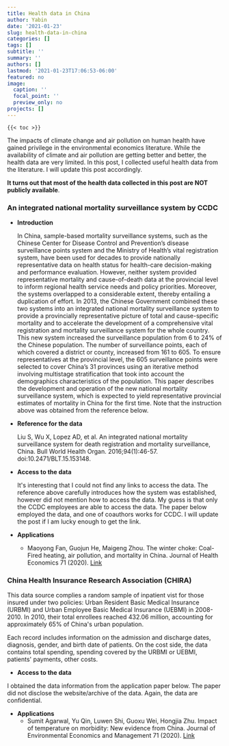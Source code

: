 ```yaml
---
title: Health data in China
author: Yabin
date: '2021-01-23'
slug: health-data-in-china
categories: []
tags: []
subtitle: ''
summary: ''
authors: []
lastmod: '2021-01-23T17:06:53-06:00'
featured: no
image:
  caption: ''
  focal_point: ''
  preview_only: no
projects: []
---
```


 `{{< toc >}}`

The impacts of climate change and air pollution on human health have gained privilege in the environmental economics literature. While the availability of climate and air pollution are getting better and better, the health data are very limited. In this post, I collected useful health data from the literature. I will update this post accordingly. 

**It turns out that most of the health data collected in this post are NOT publicly available**.

### An integrated national mortality surveillance system by CCDC

- **Introduction**

  In China, sample-based mortality surveillance systems, such as the Chinese Center for Disease Control and Prevention’s disease surveillance points system and the Ministry of Health’s vital registration system, have been used for decades to provide nationally representative data on health status for health-care decision-making and performance evaluation. However, neither system provided representative mortality and cause-of-death data at the provincial level to inform regional health service needs and policy priorities. Moreover, the systems overlapped to a considerable extent, thereby entailing a duplication of effort. In 2013, the Chinese Government combined these two systems into an integrated national mortality surveillance system to provide a provincially representative picture of total and cause-specific mortality and to accelerate the development of a comprehensive vital registration and mortality surveillance system for the whole country. This new system increased the surveillance population from 6 to 24% of the Chinese population. The number of surveillance points, each of which covered a district or county, increased from 161 to 605. To ensure representatives at the provincial level, the 605 surveillance points were selected to cover China’s 31 provinces using an iterative method involving multistage stratification that took into account the demographics characteristics of the population. This paper describes the development and operation of the new national mortality surveillance system, which is expected to yield representative provincial estimates of mortality in China for the first time.
 Note that the instruction above was obtained from the reference below. 

- **Reference for the data**

  Liu S, Wu X, Lopez AD, et al. An integrated national mortality surveillance system for death registration and mortality surveillance, China. Bull World Health Organ. 2016;94(1):46-57. doi:10.2471/BLT.15.153148.
  
- **Access to the data**

  It's interesting that I could not find any links to access the data. The reference above carefully introduces how the system was established, however did not mention how to access the data. 
  My guess is that only the CCDC employees are able to access the data. The paper below employed the data, and one of coauthors works for CCDC. I will update the post if I am lucky enough to get the link.
  
- **Applications**
   - Maoyong Fan, Guojun He, Maigeng Zhou. The winter choke: Coal-Fired heating, air pollution, and mortality in China. Journal of Health Economics 71 (2020). [Link](https://doi.org/10.1016/j.jhealeco.2020.102316)
   
   
### China Health Insurance Research Association (CHIRA)

This data source complies a random sample of inpatient vist for those insured under two policies: Urban Resident Basic Medical Insurance (URBMI) and Urban Employee Basic Medical Insurance (UEBMI) in 2008-2010. In 2010, their total enrollees reached 432.06 million, accounting for approximately 65% of China's urban population. 

Each record includes information on the admission and discharge dates, diagnosis, gender, and birth date of patients. On the cost side, the data contains total spending, spending covered by the URBMI or UEBMI, patients' payments, other costs. 


- **Access to the data**

 I obtained the data information from the application paper below. The paper did not disclose the website/archive of the data. Again, the data are confidential. 


- **Applications**
   - Sumit Agarwal, Yu Qin, Luwen Shi, Guoxu Wei, Hongjia Zhu. Impact of temperature on morbidity: New evidence from China. Journal of Environmental Economics and Management 71 (2020). [Link](https://www.sciencedirect.com/science/article/pii/S009506962100070X)
